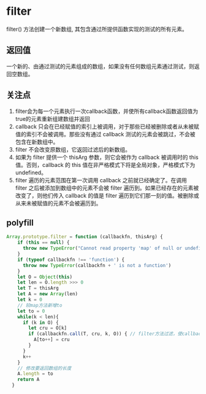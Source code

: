 # filter

filter() 方法创建一个新数组, 其包含通过所提供函数实现的测试的所有元素。

## 返回值

一个新的、由通过测试的元素组成的数组，如果没有任何数组元素通过测试，则返回空数组。

## 关注点

1. filter会为每一个元素执行一次callback函数，并使所有callback函数返回值为true的元素重新组建数组并返回
2. callback 只会在已经赋值的索引上被调用，对于那些已经被删除或者从未被赋值的索引不会被调用。那些没有通过 callback 测试的元素会被跳过，不会被包含在新数组中。
3. filter 不会改变原数组，它返回过滤后的新数组。
4. 如果为 filter 提供一个 thisArg 参数，则它会被作为 callback 被调用时的 this 值。否则，callback 的 this 值在非严格模式下将是全局对象，严格模式下为 undefined。
5. filter 遍历的元素范围在第一次调用 callback 之前就已经确定了。在调用 filter 之后被添加到数组中的元素不会被 filter 遍历到。如果已经存在的元素被改变了，则他们传入 callback 的值是 filter 遍历到它们那一刻的值。被删除或从来未被赋值的元素不会被遍历到。

## polyfill

```js
Array.prototype.filter = function (callbackfn, thisArg) {
    if (this == null) {
      throw new TypeError("Cannot read property 'map' of null or undefined");
    }
    if (typeof callbackfn !== 'function') {
      throw new TypeError(callbackfn + ' is not a function')
    }
    let O = Object(this)
    let len = O.length >>> 0
    let T = thisArg
    let A = new Array(len)
    let k = 0
    // 较map方法新增to
    let to = 0
    while(k < len){
      if (k in O) {
        let cru = O[k]
        if (callbackfn.call(T, cru, k, O)) { // filter方法过滤，使callbackfn函数返回值为true的数组项作为新数组的项返回
          A[to++] = cru
        }
      }
      k++
    }
    // 修改要返回数组的长度
    A.length = to 
    return A
  }
```